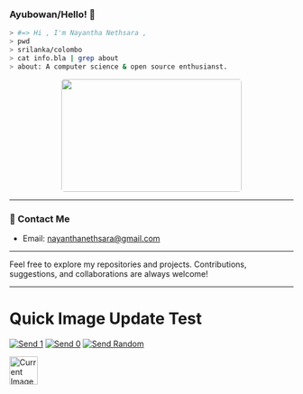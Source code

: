 ### Ayubowan/Hello! 👋

```bash
> #=> Hi , I'm Nayantha Nethsara ,
> pwd
> srilanka/colombo
> cat info.bla | grep about
> about: A computer science & open source enthusianst.
```

<p align="center">
  <img src = "https://media4.giphy.com/media/hq7O4BvUNmjLicWaST/giphy.gif?cid=ecf05e47pxsc80ubn0smax3q06ty9yb6z1l4bznk61o1gyf1&rid=giphy.gif&ct=g" width = "320" height = "200" style="border-radius:5px;"/>
  
  <br/>
</p>

---

### 📧 Contact Me

- Email: [nayanthanethsara@gmail.com](mailto:nayanthanethsara@gmail.com)

---

Feel free to explore my repositories and projects. Contributions, suggestions, and collaborations are always welcome!

---
# Quick Image Update Test

[![Send 1](https://img.shields.io/badge/Send-1-blue)](https://minesweeper-git-backend.vercel.app/api/click?value=1)
[![Send 0](https://img.shields.io/badge/Send-0-green)](https://minesweeper-git-backend.vercel.app/api/click?value=0)
[![Send Random](https://img.shields.io/badge/Send-Random-orange)](https://minesweeper-git-backend.vercel.app/api/click?value=10)

<a href="https://minesweeper-git-backend.vercel.app/api/set?value=1">
  <img src="https://minesweeper-git-backend.vercel.app/api/img" alt="Current Image" width="50" />
</a>

